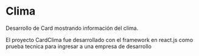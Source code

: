 # Clima
Desarrollo de Card mostrando información del clima.

El proyecto CardClima fue desarrollado con el framework en react.js 
como prueba tecnica para ingresar a una empresa de desarrollo
